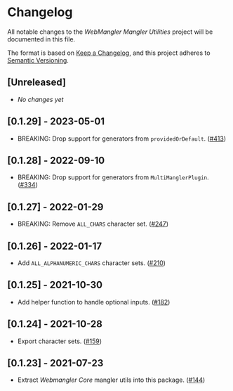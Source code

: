 # Changelog

All notable changes to the _WebMangler Mangler Utilities_ project will be
documented in this file.

The format is based on [Keep a Changelog], and this project adheres to [Semantic
Versioning].

## [Unreleased]

- _No changes yet_

## [0.1.29] - 2023-05-01

- BREAKING: Drop support for generators from `providedOrDefault`. ([#413])

## [0.1.28] - 2022-09-10

- BREAKING: Drop support for generators from `MultiManglerPlugin`. ([#334])

## [0.1.27] - 2022-01-29

- BREAKING: Remove `ALL_CHARS` character set. ([#247])

## [0.1.26] - 2022-01-17

- Add `ALL_ALPHANUMERIC_CHARS` character sets. ([#210])

## [0.1.25] - 2021-10-30

- Add helper function to handle optional inputs. ([#182])

## [0.1.24] - 2021-10-28

- Export character sets. ([#159])

## [0.1.23] - 2021-07-23

- Extract _Webmangler Core_ mangler utils into this package. ([#144])

[#144]: https://github.com/ericcornelissen/webmangler/pull/144
[#159]: https://github.com/ericcornelissen/webmangler/pull/159
[#182]: https://github.com/ericcornelissen/webmangler/pull/182
[#210]: https://github.com/ericcornelissen/webmangler/pull/210
[#247]: https://github.com/ericcornelissen/webmangler/pull/247
[#334]: https://github.com/ericcornelissen/webmangler/pull/334
[#413]: https://github.com/ericcornelissen/webmangler/pull/413
[keep a changelog]: https://keepachangelog.com/en/1.0.0/ "Keep a CHANGELOG"
[semantic versioning]: https://semver.org/spec/v2.0.0.html "Semantic versioning"
